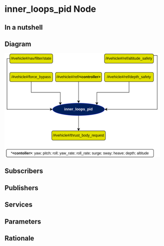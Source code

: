 # inner_loops_pid Node

## In a nutshell

## Diagram
![inner_loops_pid Diagram](img/inner_loops_pid.png)
## Subscribers

## Publishers

## Services

## Parameters

## Rationale


